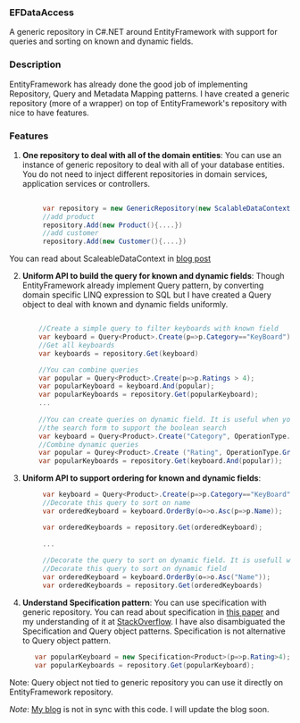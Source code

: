 ### EFDataAccess
A generic repository in C#.NET around EntityFramework with support for queries and sorting on known and dynamic fields.

### Description
EntityFramework has already done the good job of implementing Repository, Query and Metadata Mapping patterns. I have created a generic repository (more of a wrapper) on top of EntityFramework's repository with nice to have features.

### Features

1. **One repository to deal with all of the domain entities**: You can use an instance of generic repository to deal with all of your database entities. You do not need to inject different repositories in domain services, application services or controllers.
   ```cs
       
        var repository = new GenericRepository(new ScalableDataContext("Mapping.dll", "ConnectionName"))
        //add product
        repository.Add(new Product(){....})    
        //add customer
        repository.Add(new Customer(){....})
     ```
You can read about ScaleableDataContext in [blog post](http://gurmitteotia.blogspot.co.uk/2015/07/entity-frameworks-entities-to-database.html)

2. **Uniform API to build the query for known and dynamic fields**: Though EntityFramework already implement Query pattern, by converting domain specific LINQ expression to SQL but I have created a Query object to deal with known and dynamic fields uniformly.
   ```cs

       //Create a simple query to filter keyboards with known field
       var keyboard = Query<Product>.Create(p=>p.Category=="KeyBoard");
       //Get all keyboards
       var keyboards = repository.Get(keyboard)

       //You can combine queries
       var popular = Query<Product>.Create(p=>p.Ratings > 4);
       var popularKeyboard = keyboard.And(popular);
       var popularKeyboards = repository.Get(popularKeyboard); 
       ...
      
       //You can create queries on dynamic field. It is useful when you are getting these fields from 
       //the search form to support the boolean search
       var keyboard = Query<Product>.Create("Category", OperationType.EqualTo, "KeyBoard"); 
       //Combine dynamic queries
       var popular = Qurey<Product>.Create ("Rating", OperationType.GreaterThan, 4)
       var popularKeyboards = repository.Get(keyboard.And(popular));
   ```
3. **Uniform API to support ordering for known and dynamic fields**:
   ```cs
        var keyboard = Query<Product>.Create(p=>p.Category=="KeyBoard");
        //Decorate this query to sort on name
        var orderedKeyboard = keyboard.OrderBy(o=>o.Asc(p=>p.Name));

        var orderedKeyboards = repository.Get(orderedKeyboard);
        
        ...
        
        //Decorate the query to sort on dynamic field. It is usefull when user has the choice to sort the data in UI.
        //Decorate this query to sort on dynamic field
        var orderedKeyboard = keyboard.OrderBy(o=>o.Asc("Name"));
        var orderedKeyboards = repository.Get(orderedKeyboards)

   ```
4. **Understand Specification pattern**: You can use specification with generic repository. You can read about specification in [this paper](https://martinfowler.com/apsupp/spec.pdf) and my understanding of it at [StackOverflow](https://stackoverflow.com/questions/2506426/using-the-specification-pattern/32350270#32350270). I have also disambiguated the Specification and Query object patterns. Specification is not alternative to Query object pattern.
   ```cs
      var popularKeyboard = new Specification<Product>(p=>p.Rating>4);
      var popularKeyboards = repository.Get(popularKeyboard);
   ```

Note: Query object not tied to generic repository you can use it directly on EntityFramework repository.

*Note*: [My blog](http://gurmitteotia.blogspot.co.uk/2015/06/generic-repository-around-entity.html) is not in sync with this code. I will update the blog soon.




